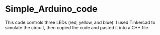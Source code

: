 # Simple_Arduino_code
This code controls three LEDs (red, yellow, and blue). I used Tinkercad to simulate the circuit, then copied the code and pasted it into a C++ file.
